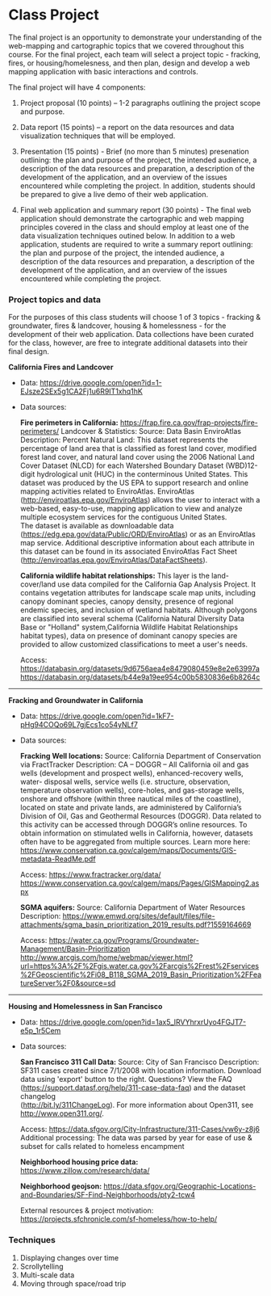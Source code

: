 # Class Project 

The final project is an opportunity to demonstrate your understanding of the web-mapping and cartographic topics that we covered throughout this course. For the final project, each team will select a project topic - fracking, fires, or  housing/homelesness, and then plan, design and develop a web mapping application with basic interactions and controls. 

The final project will have 4 components:

1. Project proposal (10 points) – 1-2 paragraphs outlining the project scope and purpose. 

2. Data report (15 points) – a report on the data resources and data visualization techniques that will be employed. 

3. Presentation (15 points) - Brief (no more than 5 minutes) presenation outlining: the plan and purpose of the project, the intended audience, a description of the data resources and preparation, a description of the development of the application, and an overview of the issues encountered while completing the project. In addition, students should be prepared to give a live demo of their web application.

4. Final web application and summary report (30 points) - The final web application should demonstrate the cartographic and web mapping principles covered in the class and should employ at least one of the data visualization techniques outined below. In addition to a web application, students are required to write a summary report outlining: the plan and purpose of the project, the intended audience, a description of the data resources and preparation, a description of the development of the application, and an overview of the issues encountered while completing the project.

### Project topics and data 

For the purposes of this class students will choose 1 of 3 topics - fracking & groundwater, fires & landcover, housing & homelessness - for the development of their web application. Data collections have been curated for the class, however, are free to integrate additional datasets into their final design. 

__California Fires and Landcover__

- Data: https://drive.google.com/open?id=1-EJsze2SEx5g1CA2Fj1u6R9IT1xhq1hK

- Data sources: 

  __Fire perimeters in California:__
  https://frap.fire.ca.gov/frap-projects/fire-perimeters/
  Landcover & Statistics:
  Source: Data Basin EnviroAtlas
  Description: 
  Percent Natural Land: This dataset represents the percentage of land area that is classified as forest land cover, modified   forest land cover, and natural land cover using the 2006 National Land Cover Dataset (NLCD) for each Watershed Boundary       Dataset (WBD)12-digit hydrological unit (HUC) in the conterminous United States. This dataset was produced by the US EPA to   support research and online mapping activities related to EnviroAtlas. EnviroAtlas (http://enviroatlas.epa.gov/EnviroAtlas)   allows the user to interact with a web-based, easy-to-use, mapping application to view and analyze multiple ecosystem         services for the contiguous United States. <br>
  The dataset is available as downloadable data (https://edg.epa.gov/data/Public/ORD/EnviroAtlas) or as an EnviroAtlas map       service. Additional descriptive information about each attribute in this dataset can be found in its associated EnviroAtlas 
  Fact Sheet (http://enviroatlas.epa.gov/EnviroAtlas/DataFactSheets). 
  
  __California wildlife habitat relationships:__
  This layer is the land-cover/land use data compiled for the California Gap Analysis Project. It contains vegetation           attributes for landscape scale map units, including canopy dominant species, canopy density, presence of regional endemic     species, and inclusion of wetland habitats. Although polygons are classified into several schema (California Natural           Diversity Data Base or "Holland" system,California Wildlife Habitat Relationships habitat types), data on presence of         dominant canopy species are provided to allow customized classifications to meet a user's needs.

  Access: https://databasin.org/datasets/9d6756aea4e8479080459e8e2e63997a <br>
  https://databasin.org/datasets/b44e9a19ee954c00b5830836e6b8264c

--- 

__Fracking and Groundwater in California__

- Data: https://drive.google.com/open?id=1kF7-pHg94COQo69L7gjEcs1co54yNLf7

- Data sources: 

  __Fracking Well locations:__
  Source: California Department of Conservation via FractTracker
  Description: CA – DOGGR – All California oil and gas wells (development and prospect wells), enhanced-recovery wells, water-   disposal wells, service wells (i.e. structure, observation, temperature observation wells), core-holes, and gas-storage       wells, onshore and offshore (within three nautical miles of the coastline), located on state and private lands, are           administered by California’s Division of Oil, Gas and Geothermal Resources (DOGGR). Data related to this activity can be       accessed through DOGGR’s online resources. To obtain information on stimulated wells in California, however, datasets often   have to be aggregated from multiple sources. Learn more here: https://www.conservation.ca.gov/calgem/maps/Documents/GIS-metadata-ReadMe.pdf
  
  Access: https://www.fractracker.org/data/ <br>
  https://www.conservation.ca.gov/calgem/maps/Pages/GISMapping2.aspx
  
  __SGMA aquifers:__
  Source: California Department of Water Resources
  Description: https://www.emwd.org/sites/default/files/file-attachments/sgma_basin_prioritization_2019_results.pdf?1559164669 <br>
  
  Access: https://water.ca.gov/Programs/Groundwater-Management/Basin-Prioritization
  http://www.arcgis.com/home/webmap/viewer.html?url=https%3A%2F%2Fgis.water.ca.gov%2Farcgis%2Frest%2Fservices%2FGeoscientific%2Fi08_B118_SGMA_2019_Basin_Prioritization%2FFeatureServer%2F0&source=sd


---

__Housing and Homelessness in San Francisco__

- Data: https://drive.google.com/open?id=1ax5_IRVYhrxrUyo4FGJT7-e5p_1r5Cem

- Data sources: 

  __San Francisco 311 Call Data:__
  Source: City of San Francisco 
  Description: SF311 cases created since 7/1/2008 with location information. Download data using 'export' button to the right.   Questions? View the FAQ (https://support.datasf.org/help/311-case-data-faq) and the dataset changelog                    
  (http://bit.ly/311ChangeLog). For more information about Open311, see http://www.open311.org/.
  
  Access: https://data.sfgov.org/City-Infrastructure/311-Cases/vw6y-z8j6
  Additional processing: The data was parsed by year for ease of use &  subset for calls related to homeless encampment 
  
  __Neighborhood housing price data:__ https://www.zillow.com/research/data/ <br>
  
  __Neighborhood geojson:__ https://data.sfgov.org/Geographic-Locations-and-Boundaries/SF-Find-Neighborhoods/pty2-tcw4
  
  External resources & project motivation: https://projects.sfchronicle.com/sf-homeless/how-to-help/



### Techniques 

1. Displaying changes over time
2. Scrollytelling
3. Multi-scale data
4. Moving through space/road trip 


